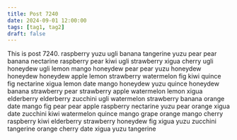 ```yaml
---
title: Post 7240
date: 2024-09-01 12:00:00
tags: [tag1, tag2]
draft: false
---
```

This is post 7240.
raspberry
yuzu
ugli
banana
tangerine
yuzu
pear
pear
banana
nectarine
raspberry
pear
kiwi
ugli
strawberry
xigua
cherry
ugli
honeydew
ugli
lemon
mango
honeydew
pear
pear
yuzu
honeydew
honeydew
honeydew
apple
lemon
strawberry
watermelon
fig
kiwi
quince
fig
nectarine
xigua
lemon
date
mango
honeydew
yuzu
quince
honeydew
banana
strawberry
pear
strawberry
apple
watermelon
lemon
xigua
elderberry
elderberry
zucchini
ugli
watermelon
strawberry
banana
orange
date
mango
fig
pear
pear
apple
raspberry
nectarine
yuzu
pear
orange
xigua
date
zucchini
kiwi
watermelon
quince
mango
grape
orange
mango
cherry
raspberry
kiwi
elderberry
strawberry
honeydew
fig
xigua
yuzu
zucchini
tangerine
orange
cherry
date
xigua
yuzu
tangerine
